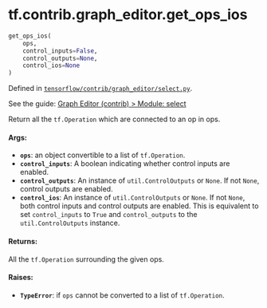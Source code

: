 <div itemscope itemtype="http://developers.google.com/ReferenceObject">
<meta itemprop="name" content="tf.contrib.graph_editor.get_ops_ios" />
</div>

# tf.contrib.graph_editor.get_ops_ios

``` python
get_ops_ios(
    ops,
    control_inputs=False,
    control_outputs=None,
    control_ios=None
)
```



Defined in [`tensorflow/contrib/graph_editor/select.py`](https://www.tensorflow.org/code/tensorflow/contrib/graph_editor/select.py).

See the guide: [Graph Editor (contrib) > Module: select](../../../../../api_guides/python/contrib.graph_editor.md#Module_select)

Return all the `tf.Operation` which are connected to an op in ops.

#### Args:

* <b>`ops`</b>: an object convertible to a list of `tf.Operation`.
* <b>`control_inputs`</b>: A boolean indicating whether control inputs are enabled.
* <b>`control_outputs`</b>: An instance of `util.ControlOutputs` or `None`. If not
    `None`, control outputs are enabled.
* <b>`control_ios`</b>:  An instance of `util.ControlOutputs` or `None`. If not `None`,
    both control inputs and control outputs are enabled. This is equivalent to
    set `control_inputs` to `True` and `control_outputs` to the
    `util.ControlOutputs` instance.

#### Returns:

  All the `tf.Operation` surrounding the given ops.

#### Raises:

* <b>`TypeError`</b>: if `ops` cannot be converted to a list of `tf.Operation`.
